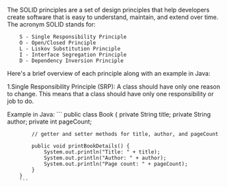 The SOLID principles are a set of design principles that help developers create software that is easy to understand, maintain, and extend over time. The acronym SOLID stands for:

        S - Single Responsibility Principle
        O - Open/Closed Principle
        L - Liskov Substitution Principle
        I - Interface Segregation Principle
        D - Dependency Inversion Principle

Here's a brief overview of each principle along with an example in Java:

1.Single Responsibility Principle (SRP): 
A class should have only one reason to change. This means that a class should have only one responsibility or job to do.

Example in Java:
        ```
        public class Book {
            private String title;
            private String author;
            private int pageCount;
            
            // getter and setter methods for title, author, and pageCount
            
            public void printBookDetails() {
                System.out.println("Title: " + title);
                System.out.println("Author: " + author);
                System.out.println("Page count: " + pageCount);
            }
        }
        ```

